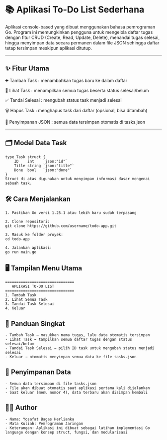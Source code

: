 # 📚 Aplikasi To-Do List Sederhana

Aplikasi console-based yang dibuat menggunakan bahasa pemrograman Go. Program ini memungkinkan pengguna untuk mengelola daftar tugas dengan fitur CRUD (Create, Read, Update, Delete), menandai tugas selesai, hingga menyimpan data secara permanen dalam file JSON sehingga daftar tetap tersimpan meskipun aplikasi ditutup.

---

## ✨ Fitur Utama

➕ Tambah Task : menambahkan tugas baru ke dalam daftar

📖 Lihat Task : menampilkan semua tugas beserta status selesai/belum

✅ Tandai Selesai : mengubah status task menjadi selesai

🗑️ Hapus Task : menghapus task dari daftar (opsional, bisa ditambah)

💾 Penyimpanan JSON : semua data tersimpan otomatis di tasks.json

---

## 🗂️ Model Data Task
```
type Task struct {
    ID    int    `json:"id"`
    Title string `json:"title"`
    Done  bool   `json:"done"`
}
Struct di atas digunakan untuk menyimpan informasi dasar mengenai sebuah task.
```
## 🛠️ Cara Menjalankan
```
1. Pastikan Go versi 1.25.1 atau lebih baru sudah terpasang

2. Clone repositori:
git clone https://github.com/username/todo-app.git

3. Masuk ke folder proyek:
cd todo-app

4. Jalankan aplikasi:
go run main.go
```
## 🖥️ Tampilan Menu Utama
```
===============================
   APLIKASI TO-DO LIST
===============================
1. Tambah Task
2. Lihat Semua Task
3. Tandai Task Selesai
4. Keluar
```
## 📖 Panduan Singkat
```
- Tambah Task → masukkan nama tugas, lalu data otomatis tersimpan
- Lihat Task → tampilkan semua daftar tugas dengan status selesai/belum
- Tandai Task Selesai → pilih ID task untuk mengubah status menjadi selesai
- Keluar → otomatis menyimpan semua data ke file tasks.json
```
## 💾 Penyimpanan Data
```
- Semua data tersimpan di file tasks.json
- File akan dibuat otomatis saat aplikasi pertama kali dijalankan
- Saat keluar (menu nomor 4), data terbaru akan disimpan kembali
```
## 👨‍💻 Author
```
- Nama: Yosafat Bagas Herlianka
- Mata Kuliah: Pemrograman Jaringan
- Keterangan: Aplikasi ini dibuat sebagai latihan implementasi Go language dengan konsep struct, fungsi, dan modularisasi
```
